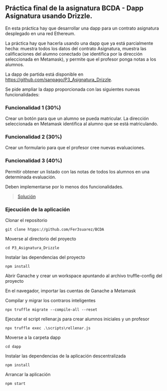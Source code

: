 ##  Práctica final de la asignatura BCDA - Dapp Asignatura usando Drizzle.

En esta práctica hay que desarrollar una dapp para un contrato asignatura desplegado en una red Ethereum.

La práctica hay que hacerla usando una dapp que ya está parcialmente hecha: muestra todos los datos del contrato Asignatura, muestra las calificaciones del alumno conectado (se identifica por la dirección seleccionada en Metamask), y permite que el profesor ponga notas a los alumnos.

La dapp de partida está disponible en https://github.com/sanpago/P3_Asignatura_Drizzle.

Se pide ampliar la dapp proporcionada con las siguientes nuevas funcionalidades:

### Funcionalidad 1 (30%)
Crear un botón para que un alumno se pueda matricular.  La dirección seleccionada en Metamask identifica al alumno que se está matriculando.

### Funcionalidad 2 (30%)
Crear un formulario para que el profesor cree nuevas evaluaciones.

### Funcionalidad 3 (40%)
Permitir obtener un listado con las notas de todos los alumnos en una determinada evaluación.

Deben implementarse por lo menos dos funcionalidades. 

> [Solución](https://github.com/Fer3suarez/BCDA/tree/master/P3_Asignatura_Drizzle)

### Ejecución de la aplicación

Clonar el repositorio

```
git clone htpps://github.com/Fer3suarez/BCDA
```

Moverse al directorio del proyecto

```
cd P3_Asignatura_Drizzle
```

Instalar las dependencias del proyecto

```
npm install
```

Abrir Ganache y crear un workspace apuntando al archivo truffle-config del proyecto


En el navegador, importar las cuentas de Ganache a Metamask


Compilar y migrar los contraros inteligentes

```
npx truffle migrate --compile-all --reset
```

Ejecutar el script rellenar.js para crear alumnos iniciales y un profesor

```
npx truffle exec .\scripts\rellenar.js
```

Moverse a la carpeta dapp

```
cd dapp
```

Instalar las dependencias de la aplicación descentralizada

```
npm install
```

Arrancar la aplicación

```
npm start
```